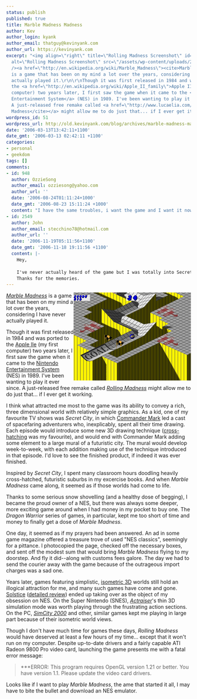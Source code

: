 ```yaml
---
status: publish
published: true
title: Marble Madness Madness
author: Kev
author_login: kyank
author_email: thatguy@kevinyank.com
author_url: https://kevinyank.com
excerpt: "<img align=\"right\" title=\"Rolling Madness Screenshot\" id=\"image50\"
  alt=\"Rolling Madness Screenshot\" src=\"/assets/wp-content/uploads/2006/03/mmadness.png\"
  /><a href=\"http://en.wikipedia.org/wiki/Marble_Madness\"><cite>Marble Madness</cite></a>
  is a game that has been on my mind a lot over the years, considering I have never
  actually played it.\r\n\r\nThough it was first released in 1984 and was ported to
  the <a href=\"http://en.wikipedia.org/wiki/Apple_II_family\">Apple IIe</a> (my first
  computer) two years later, I first saw the game when it came to the <a href=\"http://en.wikipedia.org/wiki/Nintendo_Entertainment_System\">Nintendo
  Entertainment System</a> (NES) in 1989. I've been wanting to play it ever since.
  A just-released free remake called <a href=\"http://www.lucaelia.com/games.php\"><cite>Rolling
  Madness</cite></a> might allow me to do just that... if I ever get it working.\r\n\r\n"
wordpress_id: 51
wordpress_url: http://old.kevinyank.com/blog/archives/marble-madness-madness/
date: '2006-03-13T13:42:11+1100'
date_gmt: '2006-03-13 02:42:11 +1100'
categories:
- personal
- geekdom
tags: []
comments:
- id: 948
  author: OzzieSong
  author_email: ozziesong@yahoo.com
  author_url: ''
  date: '2006-08-24T01:11:24+1000'
  date_gmt: '2006-08-23 15:11:24 +1000'
  content: "I have the same troubles, i want the game and I want it now.\r\n\r\n                    Please"
- id: 2549
  author: John
  author_email: stecchino78@hotmail.com
  author_url: ''
  date: '2006-11-19T05:11:56+1100'
  date_gmt: '2006-11-18 19:11:56 +1100'
  content: |-
    Hey,

    I've never actually heard of the game but I was totally into Secret City when I was about 12.  I had 10 episodes on tape but they were taped over.  I wonder if you can get the old ones anywhere.  I spent a hell of a lot of time drawing cities and spaceships because of that show.  That mural was awesome!
    Thanks for the memories.
---
```

<p><img align="right" title="Rolling Madness Screenshot" id="image50" alt="Rolling Madness Screenshot" src="/assets/wp-content/uploads/2006/03/mmadness.png" /><a href="http://en.wikipedia.org/wiki/Marble_Madness"><cite>Marble Madness</cite></a> is a game that has been on my mind a lot over the years, considering I have never actually played it.</p>
<p>Though it was first released in 1984 and was ported to the <a href="http://en.wikipedia.org/wiki/Apple_II_family">Apple IIe</a> (my first computer) two years later, I first saw the game when it came to the <a href="http://en.wikipedia.org/wiki/Nintendo_Entertainment_System">Nintendo Entertainment System</a> (NES) in 1989. I've been wanting to play it ever since. A just-released free remake called <a href="http://www.lucaelia.com/games.php"><cite>Rolling Madness</cite></a> might allow me to do just that... if I ever get it working.</p>
<p><a id="more"></a><a id="more-51"></a>I think what attracted me most to the game was its ability to convey a rich, three dimensional world with relatively simple graphics. As a kid, one of my favourite TV shows was <cite>Secret City</cite>, in which <a href="http://www.markkistler.com/about.html">Commander Mark</a> led a cast of spacefaring adventurers who, inexplicably, spent all their time drawing. Each episode would introduce some new 3D drawing technique (<a href="http://en.wikipedia.org/wiki/Hatching">cross-hatching</a> was my favourite), and would end with Commander Mark adding some element to a large mural of a futuristic city. The mural would develop week-to-week, with each addition making use of the technique introduced in that episode. I'd love to see the finished product, if indeed it was ever finished.</p>
<p>Inspired by <cite>Secret City</cite>, I spent many classroom hours doodling heavily cross-hatched, futuristic suburbs in my excercise books. And when <cite>Marble Madness</cite> came along, it seemed as if those worlds had come to life.</p>
<p>Thanks to some serious snow shovelling (and a healthy dose of begging), I became the proud owner of a NES, but there was always some deeper, more exciting game around when I had money in my pocket to buy one. The <cite>Dragon Warrior</cite> series of games, in particular, kept me too short of time and money to finally get a dose of <cite>Marble Madness</cite>.</p>
<p>One day, it seemed as if my prayers had been answered. An ad in some game magazine offered a treasure trove of used "NES classics", seemingly for a pittance. I photocopied the page, checked off the necessary boxes, and sent off the modest sum that would bring <cite>Marble Madness</cite> flying to my doorstep. And fly it did--along with customs fees galore. The day we had to send the courier away with the game because of the outrageous import charges was a sad one.</p>
<p>Years later, games featuring simplistic, <a href="http://en.wikipedia.org/wiki/Isometric_projection">isometric 3D</a> worlds still hold an illogical attraction for me, and many such games have come and gone. <a href="http://en.wikipedia.org/wiki/Solstice_(video_game)">Solstice</a> (<a href="http://www.flyingomelette.com/reviews/nes/solstice.html">detailed review</a>) ended up taking over as the object of my obsession on NES. On the Super Nintendo (SNES), <a href="http://en.wikipedia.org/wiki/ActRaiser"><cite>Actraiser</cite></a>'s thin 3D simulation mode was worth playing through the frustrating action sections. On the PC, <a href="http://en.wikipedia.org/wiki/SimCity_2000"><cite>SimCity 2000</cite></a> and other, similar games kept me playing in large part because of their isometric world views.</p>
<p>Though I don't have much time for games these days, <cite>Rolling Madness</cite> would have deserved at least a few hours of my time... except that it won't run on my computer. Despite up-to-date drivers and a fairly capable ATI Radeon 9800 Pro video card, launching the game presents me with a fatal error message:</p>
<blockquote><p>***ERROR: This program requires OpenGL version 1.21 or better. You have version 1.1. Please update the video card drivers.</p></blockquote>
<p>Looks like if I want to play <cite>Marble Madness</cite>, the ame that started it all, I may have to bite the bullet and download an NES emulator.</p>
